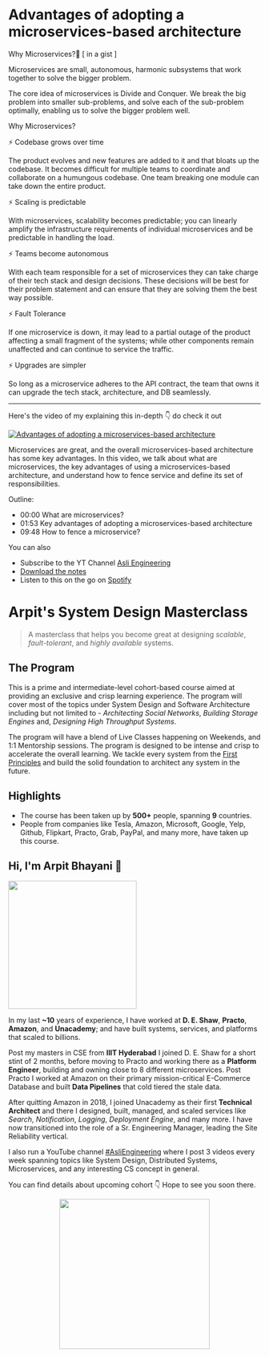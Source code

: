 Advantages of adopting a microservices-based architecture
===


<p>Why Microservices?🤔 [ in a gist ]</p>
<p>Microservices are small, autonomous, harmonic subsystems that work together to solve the bigger problem.</p>
<p>The core idea of microservices is Divide and Conquer. We break the big problem into smaller sub-problems, and solve each of the sub-problem optimally, enabling us to solve the bigger problem well.</p>
<p>Why Microservices?</p>
<p>⚡ Codebase grows over time</p>
<p>The product evolves and new features are added to it and that bloats up the codebase. It becomes difficult for multiple teams to coordinate and collaborate on a humungous codebase. One team breaking one module can take down the entire product.</p>
<p>⚡ Scaling is predictable</p>
<p>With microservices, scalability becomes predictable; you can linearly amplify the infrastructure requirements of individual microservices and be predictable in handling the load.</p>
<p>⚡ Teams become autonomous</p>
<p>With each team responsible for a set of microservices they can take charge of their tech stack and design decisions. These decisions will be best for their problem statement and can ensure that they are solving them the best way possible.</p>
<p>⚡ Fault Tolerance</p>
<p>If one microservice is down, it may lead to a partial outage of the product affecting a small fragment of the systems; while other components remain unaffected and can continue to service the traffic.</p>
<p>⚡ Upgrades are simpler</p>
<p>So long as a microservice adheres to the API contract, the team that owns it can upgrade the tech stack, architecture, and DB seamlessly.</p>
<hr />


<p>Here's the video of my explaining this in-depth 👇‍ do check it out</p>

[![Advantages of adopting a microservices-based architecture](https://i.ytimg.com/vi/JPj6mhVLQN0/mqdefault.jpg)](https://www.youtube.com/watch?v=JPj6mhVLQN0)

<p>Microservices are great, and the overall microservices-based architecture has some key advantages. In this video, we talk about what are microservices, the key advantages of using a microservices-based architecture, and understand how to fence service and define its set of responsibilities.</p>
<p>Outline:</p>
<ul>
<li>00:00 What are microservices?</li>
<li>01:53 Key advantages of adopting a microservices-based architecture</li>
<li>09:48 How to fence a microservice?</li>
</ul>

You can also
 - Subscribe to the YT Channel [Asli Engineering](https://youtube.com/c/ArpitBhayani)
 - [Download the notes](https://drive.google.com/file/d/1lK2e3me09VNz51DWDunI5xDmlgLnOvfC/view?usp=sharing)
 - Listen to this on the go on [Spotify](https://open.spotify.com/show/7qMoamm2iZQrsPVm6IQLoD)

# Arpit's System Design Masterclass

> A masterclass that helps you become great at designing _scalable_, _fault-tolerant_, and _highly available_ systems.

## The Program

This is a prime and intermediate-level cohort-based course aimed at providing an exclusive and crisp learning experience. The program will cover most of the topics under System Design and Software Architecture including but not limited to - _Architecting Social Networks_, _Building Storage Engines_ and, _Designing High Throughput Systems_.

The program will have a blend of Live Classes happening on Weekends, and 1:1 Mentorship sessions. The program is designed to be intense and crisp to accelerate the overall learning. We tackle every system from the [First Principles](https://en.wikipedia.org/wiki/First_principle) and build the solid foundation to architect any system in the future.


## Highlights

 - The course has been taken up by __500+__ people, spanning __9__ countries.
 - People from companies like Tesla, Amazon, Microsoft, Google, Yelp, Github, Flipkart, Practo, Grab, PayPal, and many more, have taken up this course.


## Hi, I'm Arpit Bhayani 👋

<img width="256px" src="https://arpitbhayani.me/static/img/arpit.jpg" />

In my last **~10** years of experience, I have worked at **D. E. Shaw**, **Practo**, **Amazon**, and **Unacademy**; and have built systems, services, and platforms that scaled to billions.

Post my masters in CSE from **IIIT Hyderabad** I joined D. E. Shaw for a short stint of 2 months, before moving to Practo and working there as a **Platform Engineer**, building and owning close to 8 different microservices. Post Practo I worked at Amazon on their primary mission-critical E-Commerce Database and built **Data Pipelines** that cold tiered the stale data.

After quitting Amazon in 2018, I joined Unacademy as their first **Technical Architect** and there I designed, built, managed, and scaled services like _Search_, _Notification_, _Logging_, _Deployment Engine_, and many more. I have now transitioned into the role of a Sr. Engineering Manager, leading the Site Reliability vertical.

I also run a YouTube channel [#AsliEngineering](https://www.youtube.com/c/ArpitBhayani) where I post 3 videos every week spanning topics like System Design, Distributed Systems, Microservices, and any interesting CS concept in general.

You can find details about upcoming cohort 👇‍ Hope to see you soon there.

<center>
<a target="_blank" href="https://arpitbhayani.me/masterclass">
<img src="https://user-images.githubusercontent.com/4745789/137859181-d4499cf4-ce65-4466-8b88-a078ece0f081.PNG" width="300px" />
</a>
</center>